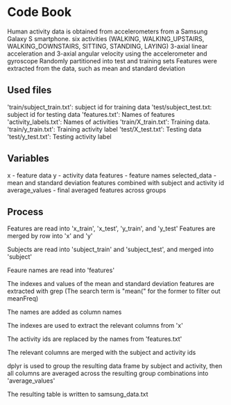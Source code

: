 # Code Book

Human activity data is obtained from accelerometers from a Samsung Galaxy S smartphone.
six activities (WALKING, WALKING_UPSTAIRS, WALKING_DOWNSTAIRS, SITTING, STANDING, LAYING) 
3-axial linear acceleration and 3-axial angular velocity using the accelerometer and gyroscope 
Randomly partitioned into test and training sets
Features were extracted from the data, such as mean and standard deviation

## Used files

'train/subject_train.txt': subject id for training data
'test/subject_test.txt:  subject id for testing data
'features.txt': Names of features
'activity_labels.txt': Names of activities 
'train/X_train.txt': Training data.
'train/y_train.txt': Training activity label
'test/X_test.txt': Testing data
'test/y_test.txt': Testing activity label

## Variables

x - feature data
y - activity data
features - feature names
selected_data - mean and standard deviation features combined with subject and activity id
average_values - final averaged features across groups

## Process

Features are read into 'x_train', 'x_test', 'y_train', and 'y_test'
Features are merged by row into 'x' and 'y'

Subjects are read into 'subject_train' and 'subject_test', and merged into 'subject'

Feaure names are read into 'features'

The indexes and values of the mean and standard deviation features are extracted with grep
(The search term is "mean(" for the former to filter out meanFreq)

The names are added as column names

The indexes are used to extract the relevant columns from 'x'

The activity ids are replaced by the names from 'features.txt'

The relevant columns are merged with the subject and activity ids

dplyr is used to group the resulting data frame by subject and activity, then all columns are averaged across the resulting group combinations into 'average_values'

The resulting table is written to samsung_data.txt
